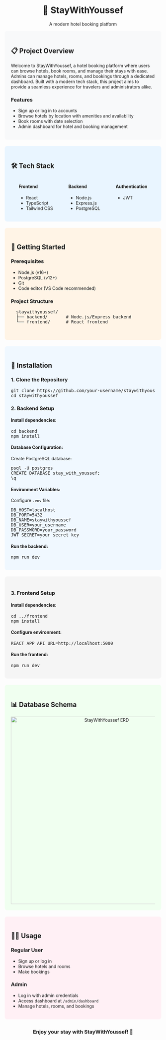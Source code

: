 <div align="center">
  <h1>🏨 StayWithYoussef</h1>
  <p>A modern hotel booking platform</p>
</div>

<div style="background-color: #f8f9fa; padding: 20px; border-radius: 8px; margin-bottom: 20px;">
  <h2>📋 Project Overview</h2>
  <p>Welcome to StayWithYoussef, a hotel booking platform where users can browse hotels, book rooms, and manage their stays with ease. Admins can manage hotels, rooms, and bookings through a dedicated dashboard. Built with a modern tech stack, this project aims to provide a seamless experience for travelers and administrators alike.</p>

  <h3>Features</h3>
  <ul>
    <li>Sign up or log in to accounts</li>
    <li>Browse hotels by location with amenities and availability</li>
    <li>Book rooms with date selection</li>
    <li>Admin dashboard for hotel and booking management</li>
  </ul>
</div>

<div style="background-color: #e9f5ff; padding: 20px; border-radius: 8px; margin-bottom: 20px;">
  <h2>🛠 Tech Stack</h2>
  <div style="display: flex; justify-content: space-around; flex-wrap: wrap;">
    <div>
      <h4>Frontend</h4>
      <ul>
        <li>React</li>
        <li>TypeScript</li>
        <li>Tailwind CSS</li>
      </ul>
    </div>
    <div>
      <h4>Backend</h4>
      <ul>
        <li>Node.js</li>
        <li>Express.js</li>
        <li>PostgreSQL</li>
      </ul>
    </div>
    <div>
      <h4>Authentication</h4>
      <ul>
        <li>JWT</li>
      </ul>
    </div>
  </div>
</div>

<div style="background-color: #fff4e6; padding: 20px; border-radius: 8px; margin-bottom: 20px;">
  <h2>🚀 Getting Started</h2>
  
  <h3>Prerequisites</h3>
  <ul>
    <li>Node.js (v16+)</li>
    <li>PostgreSQL (v12+)</li>
    <li>Git</li>
    <li>Code editor (VS Code recommended)</li>
  </ul>

  <h3>Project Structure</h3>
  <pre>
  staywithyoussef/
  ├── backend/       # Node.js/Express backend
  └── frontend/      # React frontend
  </pre>
</div>

<div style="background-color: #f0f8ff; padding: 20px; border-radius: 8px; margin-bottom: 20px;">
  <h2>🔧 Installation</h2>
  
  <h3>1. Clone the Repository</h3>
  <pre>git clone https://github.com/your-username/staywithyoussef.git
cd staywithyoussef</pre>

  <h3>2. Backend Setup</h3>
  <h4>Install dependencies:</h4>
  <pre>cd backend
npm install</pre>

  <h4>Database Configuration:</h4>
  <p>Create PostgreSQL database:</p>
  <pre>psql -U postgres
CREATE DATABASE stay_with_youssef;
\q</pre>

  <h4>Environment Variables:</h4>
  <p>Configure <code>.env</code> file:</p>
  <pre>DB_HOST=localhost
DB_PORT=5432
DB_NAME=staywithyoussef
DB_USER=your_username
DB_PASSWORD=your_password
JWT_SECRET=your_secret_key</pre>

  <h4>Run the backend:</h4>
  <pre>npm run dev</pre>
</div>

<div style="background-color: #f5f5f5; padding: 20px; border-radius: 8px; margin-bottom: 20px;">
  <h3>3. Frontend Setup</h3>
  <h4>Install dependencies:</h4>
  <pre>cd ../frontend
npm install</pre>

  <h4>Configure environment:</h4>
  <pre>REACT_APP_API_URL=http://localhost:5000</pre>

  <h4>Run the frontend:</h4>
  <pre>npm run dev</pre>
</div>

<div style="background-color: #f0fff0; padding: 20px; border-radius: 8px; margin-bottom: 20px;">
  <h2>📊 Database Schema</h2>
  <div align="center">
    <img src="https://github.com/user-attachments/assets/7fcc519e-1bb6-4947-95a5-9ffba85c1d8b" alt="StayWithYoussef ERD" width="600"/>
  </div>
</div>

<div style="background-color: #fff0f5; padding: 20px; border-radius: 8px;">
  <h2>👨‍💻 Usage</h2>
  <h3>Regular User</h3>
  <ul>
    <li>Sign up or log in</li>
    <li>Browse hotels and rooms</li>
    <li>Make bookings</li>
  </ul>

  <h3>Admin</h3>
  <ul>
    <li>Log in with admin credentials</li>
    <li>Access dashboard at <code>/admin/dashboard</code></li>
    <li>Manage hotels, rooms, and bookings</li>
  </ul>
</div>

<div align="center" style="margin-top: 30px;">
  <h3>Enjoy your stay with StayWithYoussef! 🏨</h3>
</div>
